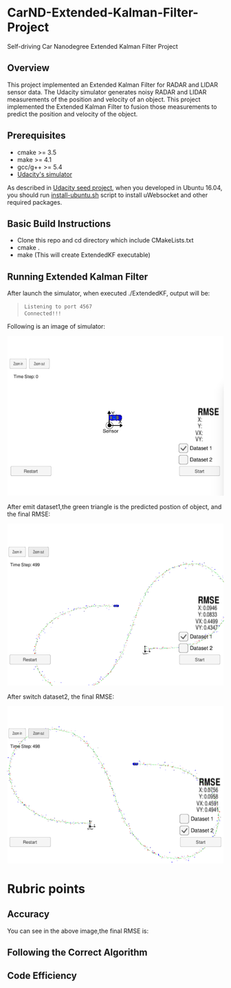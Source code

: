 # CarND-Extended-Kalman-Filter-Project
Self-driving Car Nanodegree Extended Kalman Filter Project

## Overview
This project implemented an Extended Kalman Filter for RADAR and LIDAR sensor data. The Udacity simulator generates noisy RADAR and LIDAR measurements of the position and velocity of an object. This project implemented the Extended Kalman Filter  to fusion those measurements to predict the position and velocity of the object. 

## Prerequisites

+ cmake >= 3.5
+ make >= 4.1
+ gcc/g++ >= 5.4
+ [Udacity's simulator](https://github.com/udacity/self-driving-car-sim/releases)

As described in [Udacity seed project](https://github.com/udacity/CarND-Extended-Kalman-Filter-Project), when you developed in Ubuntu 16.04, you should run [install-ubuntu.sh](https://github.com/wuqianliang/CarND-EKF-Project/blob/master/install-ubuntu.sh) script to install uWebsocket and other required packages.

## Basic Build Instructions
+ Clone this repo and cd directory which include CMakeLists.txt
+ cmake .
+ make (This will create ExtendedKF executable) 

## Running Extended Kalman Filter
After launch the simulator, when executed ./ExtendedKF, output will be:
>     Listening to port 4567
>     Connected!!!


Following is an image of simulator:

![Alt text](https://github.com/wuqianliang/CarND-EKF-Project/blob/master/images/simulator.png "Optional title")

After emit dataset1,the green triangle is the predicted postion of object, and the final RMSE:

![Alt text](https://github.com/wuqianliang/CarND-EKF-Project/blob/master/images/dataset1.png "Optional title")

After switch dataset2, the final RMSE:

![Alt text](https://github.com/wuqianliang/CarND-EKF-Project/blob/master/images/dataset2.png "Optional title")

# Rubric points
## Accuracy
You can see in the above image,the final RMSE is:


## Following the Correct Algorithm

## Code Efficiency

